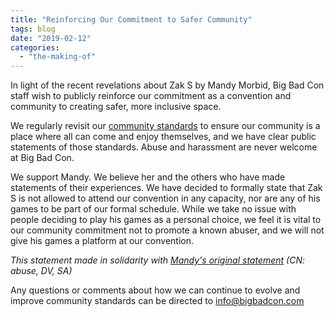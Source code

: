 ```yaml
---
title: "Reinforcing Our Commitment to Safer Community"
tags: blog
date: "2019-02-12"
categories: 
  - "the-making-of"
---
```


In light of the recent revelations about Zak S by Mandy Morbid, Big Bad Con staff wish to publicly reinforce our commitment as a convention and community to creating safer, more inclusive space.

We regularly revisit our [community standards](https://www.bigbadcon.com/community-standards/) to ensure our community is a place where all can come and enjoy themselves, and we have clear public statements of those standards. Abuse and harassment are never welcome at Big Bad Con.

We support Mandy. We believe her and the others who have made statements of their experiences. We have decided to formally state that Zak S is not allowed to attend our convention in any capacity, nor are any of his games to be part of our formal schedule. While we take no issue with people deciding to play his games as a personal choice, we feel it is vital to our community commitment not to promote a known abuser, and we will not give his games a platform at our convention.

_This statement made in solidarity with [Mandy's original statement](https://www.facebook.com/amandapatricianagy/posts/10215845527064252blog) (CN: abuse, DV, SA)_

Any questions or comments about how we can continue to evolve and improve community standards can be directed to [info@bigbadcon.com](mailto:info@bigbadcon.com)

